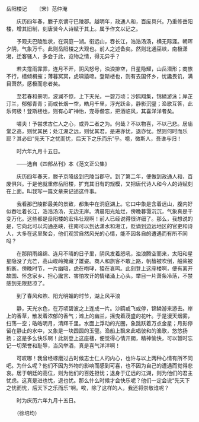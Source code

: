 岳阳楼记
　　〔宋〕范仲淹

　　庆历四年春，滕子京谪守巴陵郡。越明年，政通人和，百废具兴。乃重修岳阳楼，增其旧制，刻唐贤今人诗赋于其上。属予作文以记之。

　　予观夫巴陵胜状，在洞庭一湖。衔远山，吞长江，浩浩汤汤，横无际涯。朝晖夕阴，气象万千。此则岳阳楼之大观也。前人之述备矣。然则北通巫峡，南极潇湘，迁客骚人，多会于此，览物之情，得无异乎？

　　若夫霪雨霏霏，连月不开，阴风怒号，浊浪排空，日星隐耀，山岳潜形；商旅不行，樯倾楫摧；薄暮冥冥，虎啸猿啼。登斯楼也，则有去国怀乡，忧讒畏讥，满目萧然，感极而悲者矣。

　　至若春和景明，波澜不惊，上下天光，一碧万顷；沙鸥翔集，锦鳞游泳；岸芷汀兰，郁郁青青；而或长烟一空，皓月千里，浮光跃金，静影沉璧；渔歌互答，此乐何极！登斯楼也，则有心旷神怡，宠辱偕忘，把酒临风，其喜洋洋者矣。

　　嗟夫！予尝求古仁人之心，或异二者之为。何哉？不以物喜，不以己悲。居庙堂之高，则忧其民；处江湖之远，则忧其君。是进亦忧，退亦忧。然则何时而乐耶？其必曰“先天下之忧而忧，后天下之乐而乐”乎。噫，微斯人，吾谁与归！

　　时六年九月十五日。

　　——选自《四部丛刊》本《范文正公集》　　

　　庆历四年春天，滕子京降级到巴陵当郡守。到了第二年，便做到政通人和，百废俱兴。于是他就重修岳阳楼，扩充其旧有的规模，又把唐代诗人和今人的诗赋刻在上面。叫我写一篇文章来记述这件事。

　　我看那巴陵郡最美的景致，都集中在洞庭湖上。它口中象是含着远山，腹内好似吞吐着长江，浩浩汤汤，无边无岸。清晨阳光灿烂，傍晚暮霭沉沉，气象真是千变万化。这些都是岳阳楼的宏伟壮观啊！前人已经说得很详细了。那么，我想说的是，它向北可以沟通巫峡，往南可以到达潇水和湘江，贬谪到边远地区的官吏和诗人，大多在这里聚会，他们观赏自然风光的心情，能不因各自的遭遇而有所不同吗？

　　在那阴雨绵绵、连月不晴的日子里，阴风发着怒吼，浊浪腾空而来，太阳和星星隐没了光芒，高山峻岭掩藏了雄姿。商人和旅客不敢上路，帆樯被吹倒，船桨被折断。傍晚时节，一片幽暗，虎在咆哮，猿在哀鸣。此刻登上这座楼啊，便有离开故国、怀念家乡、担心讒言、害怕攻讦的情绪涌上心头。举目一片萧条冷落，不禁感到无限悲凉了。

　　到了春风和煦、阳光明媚的时节，湖上风平浪

　　静，天光水色，在万顷碧波之上连成一片。沙鸥或飞或停，锦鳞游来游去。岸上的香草，散发着浓郁的香气；滩上的幽兰，摇曳着茂盛的花叶。于是漫天烟雾，扫荡一空；皓皓明月，清辉千里。水面上浮动的光圈，象跳跃着万点金星；月影停留在静止的水中，又象是一块圆圆的玉璧。渔船上飘来此唱彼和的渔歌，悠悠扬扬；这是多么快乐啊！此刻登上这座楼，便觉得心情开朗，精神愉快，可以暂时忘记一切荣誉和耻辱，当风举酒，真是喜气洋洋啊！

　　可叹哪！我曾经琢磨过古时候志士仁人的内心，也许与以上两种心情有所不同吧。为什么呢？他们不因为外物的影响而感到可喜，也不因为自己的遭遇而觉得悲哀。居于朝廷的高位，则为他们的百姓担忧；退身于辽远的江湖，则为他们的君主忧虑。这真是进也忧，退也忧。那么什么时候才会快乐呢？他们一定会说“先天下之忧而忧，后天下之乐而乐”啊。唉，除了这样的人，我还将崇敬谁呢？

　　时为庆历六年九月十五日。

　　（徐培均） 


